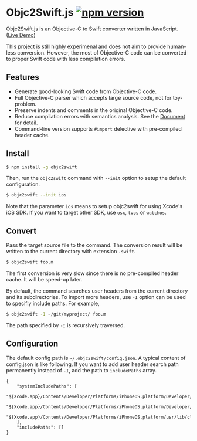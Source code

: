 # Objc2Swift.js [![npm version](https://badge.fury.io/js/objc2swift.svg)](https://badge.fury.io/js/objc2swift)

Objc2Swift.js is an Objective-C to Swift converter written in JavaScript. ([Live Demo][])

This project is still highly experimenal and does not aim to provide human-less conversion.
However, the most of Objective-C code can be converted to proper Swift code with less compilation errors.

## Features

- Generate good-looking Swift code from Objective-C code.
- Full Objective-C parser which accepts large source code, not for toy-problem.
- Preserve indents and comments in the original Objective-C code.
- Reduce compilation errors with semantics analysis. See the [Document](http://okaxaki.github.io/objc2swift/) for detail.
- Command-line version supports `#import` delective with pre-compiled header cache.

[PEG.js]: http://www.pegjs.org/
[Live Demo]: http://okaxaki.github.io/objc2swift/demo.html

## Install

```sh
$ npm install -g objc2swift
```

Then, run the `objc2swift` command with `--init` option to setup the default configuration.

```sh
$ objc2swift --init ios
```

Note that the parameter `ios` means to setup objc2swift for using Xcode's iOS SDK. If you want to target other SDK, use `osx`, `tvos` or `watchos`.

## Convert

Pass the target source file to the command. The conversion result will be written to the current directory with extension `.swift`. 

```sh
$ objc2swift foo.m
```
The first conversion is very slow since there is no pre-compiled header cache. It will be speed-up later.

By default, the command searches user headers from the current directory and its subdirectories.
To import more headers, use `-I` option can be used to specifiy include paths. For example,

```sh
$ objc2swift -I ~/git/myproject/ foo.m
```
The path specified by `-I` is recursively traversed.

## Configuration

The default config path is `~/.objc2swift/config.json`. A typical content of config.json is like following. 
If you want to add user header search path permanently instead of `-I`, add the path to `includePaths` array.

```
{
    "systemIncludePaths": [
        "${Xcode.app}/Contents/Developer/Platforms/iPhoneOS.platform/Developer/SDKs/iPhoneOS.sdk/System/Library/Frameworks",
        "${Xcode.app}/Contents/Developer/Platforms/iPhoneOS.platform/Developer/SDKs/iPhoneOS.sdk/usr/include",
        "${Xcode.app}/Contents/Developer/Platforms/iPhoneOS.platform/usr/lib/clang/3.5/include"
    ],
    "includePaths": []
}
```
